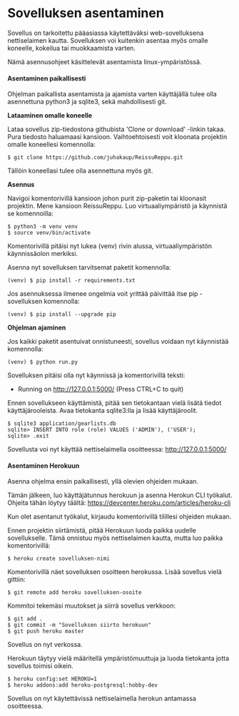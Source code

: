 # Sovelluksen asentaminen

Sovellus on tarkoitettu pääasiassa käytettäväksi web-sovelluksena nettiselaimen kautta. Sovelluksen voi kuitenkin asentaa myös omalle koneelle, kokeilua tai muokkaamista varten.

Nämä asennusohjeet käsittelevät asentamista linux-ympäristössä.

#### Asentaminen paikallisesti

Ohjelman paikallista asentamista ja ajamista varten käyttäjällä tulee olla asennettuna python3 ja sqlite3, sekä mahdollisesti git.

**Lataaminen omalle koneelle**

Lataa sovellus zip-tiedostona githubista 'Clone or download' -linkin takaa. Pura tiedosto haluamaasi kansioon.
Vaihtoehtoisesti voit kloonata projektin omalle koneellesi komennolla:

	$ git clone https://github.com/juhakaup/ReissuReppu.git
Tällöin koneellasi tulee olla asennettuna myös git.	

**Asennus**

Navigoi komentorivillä kansioon johon purit zip-paketin tai kloonasit projektin.
Mene kansioon ReissuReppu.
Luo virtuaaliympäristö ja käynnistä se komennoilla:

	$ python3 -m venv venv
	$ source venv/bin/activate
Komentorivillä pitäisi nyt lukea (venv) rivin alussa, virtuaaliympäristön käynnissäolon merkiksi.

Asenna nyt sovelluksen tarvitsemat paketit komennolla:

	(venv) $ pip install -r requirements.txt

Jos asennuksessa ilmenee ongelmia voit yrittää päivittää itse pip -sovelluksen komennolla:

	(venv) $ pip install --upgrade pip

**Ohjelman ajaminen**

Jos kaikki paketit asentuivat onnistuneesti, sovellus voidaan nyt käynnistää komennolla:

	(venv) $ python run.py
Sovelluksen pitäisi olla nyt käynnissä ja komentorivillä teksti:
 * Running on http://127.0.0.1:5000/ (Press CTRL+C to quit)

Ennen sovellukseen käyttämistä, pitää sen tietokantaan vielä lisätä tiedot käyttäjärooleista.
Avaa tietokanta sqlite3:lla ja lisää käyttäjäroolit.

	$ sqlite3 application/gearlists.db 
	sqlite> INSERT INTO role (role) VALUES ('ADMIN'), ('USER');
	sqlite> .exit


Sovellusta voi nyt käyttää nettiselaimella osoitteessa: http://127.0.0.1:5000/

#### Asentaminen Herokuun
Asenna ohjelma ensin paikallisesti, yllä olevien ohjeiden mukaan.

Tämän jälkeen, luo käyttäjätunnus herokuun ja asenna Herokun CLI työkalut.
Ohjeita tähän löytyy täältä: https://devcenter.heroku.com/articles/heroku-cli

Kun olet asentanut työkalut, kirjaudu komentorivillä tilillesi ohjeiden mukaan.

Ennen projektin siirtämistä, pitää Herokuun luoda paikka uudelle sovellukselle.
Tämä onnistuu myös nettiselaimen kautta, mutta luo paikka komentorivillä:

	$ heroku create sovelluksen-nimi

Komentorivillä näet sovelluksen osoitteen herokussa.
Lisää sovellus vielä gittiin:

	$ git remote add heroku sovelluksen-osoite

Kommitoi tekemäsi muutokset ja siirrä sovellus verkkoon:

	$ git add .
	$ git commit -m "Sovelluksen siirto herokuun"
	$ git push heroku master

Sovellus on nyt verkossa.

Herokuun täytyy vielä määritellä ympäristömuuttuja ja luoda tietokanta jotta sovellus toimisi oikein.

	$ heroku config:set HEROKU=1
	$ heroku addons:add heroku-postgresql:hobby-dev

Sovellus on nyt käytettävissä nettiselaimella herokun antamassa osoitteessa.